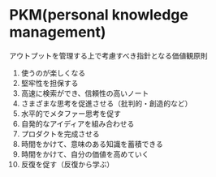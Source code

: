 # PKM(personal knowledge management)

アウトプットを管理する上で考慮すべき指針となる価値観原則

1. 使うのが楽しくなる
2. 堅牢性を担保する
3. 高速に検索ができ、信頼性の高いノート
4. さまざまな思考を促進させる（批判的・創造的など）
5. 水平的でメタファー思考を促す
6. 自発的なアイディアを組み合わせる
7. プロダクトを完成させる
8. 時間をかけて、意味のある知識を蓄積できる
9. 時間をかけて、自分の価値を高めていく
10. 反復を促す（反復から学ぶ）